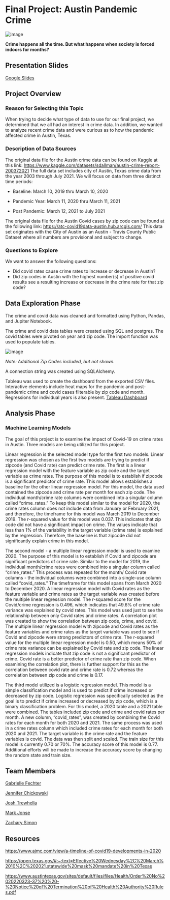 # Final Project: Austin Pandemic Crime
![image](https://user-images.githubusercontent.com/102322707/191331531-3b530965-a17a-4d89-9d42-9b64b022edb9.png)  

**Crime happens all the time. But what happens when society is forced indoors for months?**

## Presentation Slides  
[Google Slides](https://docs.google.com/presentation/d/1TEfVja0U4pWg6WvCQfoq7gXXQAh1zRGDPhcBFAYb_Go/edit#slide=id.gc6f9e470d_0_0)  

## Project Overview  
### Reason for Selecting this Topic
When trying to decide what type of data to use for our final project, we determined that we all had an interest in crime data.  In addition, we wanted to analyze recent crime data and were curious as to how the pandemic affected crime in Austin, Texas.

### Description of Data Sources
The original data file for the Austin crime data can be found on Kaggle at this link: 
https://www.kaggle.com/datasets/sdallman/austin-crime-report-200372021
The full data set includes city of Austin, Texas crime data from the year 2003 through July 2021.  We will focus on data from three distinct time periods:

- Baseline: March 10, 2019 thru March 10, 2020

- Pandemic Year: March 11, 2020 thru March 11, 2021

- Post Pandemic: March 12, 2021 to July 2021

The original data file for the Austin Covid cases by zip code can be found at the following link: 
https://atc-covid19data-austin.hub.arcgis.com/
This data set originates with the City of Austin as an Austin - Travis County Public Dataset where all numbers are provisional and subject to change.

### Questions to Explore
We want to answer the following questions: 
- Did covid rates cause crime rates to increase or decrease in Austin? 
- Did zip codes in Austin with the highest number(s) of positive covid results see a resulting increase or decrease in the crime rate for that zip code?

## Data Exploration Phase

The crime and covid data was cleaned and formatted using Python, Pandas, and Jupiter Notebook.

The crime and covid data tables were created using SQL and postgres.  The covid tables were pivoted on year and zip code. The import function was used to populate tables.


![image](https://user-images.githubusercontent.com/102322707/191340310-902ab2e4-e517-4565-ae4e-6f6725b7ffc1.png)

*Note:  Additional Zip Codes included, but not shown.*

A connection string was created using SQLAlchemy.



Tableau was used to create the dashboard from the exported CSV files.
Interactive elements include heat maps for the pandemic and post-pandemic crime and covid cases filterable by zip code and month.
Regressions for individual years is also present.  [Tableau Dashboard](https://public.tableau.com/app/profile/zach1542/viz/Austin_Pandemic_v_Crime/Dashboard1) 




## Analysis Phase
### Machine Learning Models
The goal of this project is to examine the impact of Covid-19 on crime rates in Austin. Three models are being utilized for this project. 

Linear regression is the selected model type for the first two models. Linear regression was chosen as the first two models are trying to predict if zipcode (and Covid rate) can predict crime rate. The first is a linear regression model with the feature variable as zip code and the target variable as crime rates. The purpose of this model is to establish if zipcode is a significant predictor of crime rate. This model allows establishes a baseline for the other linear regression model. For this model, the data used contained the zipcode and crime rate per month for each zip code. The individual month/crime rate columns were combined into a singular column called “crime_rates.” To keep this model similar to the model for 2020, the crime rates column does not include data from January or February 2021, and therefore, the timeframe for this model was March 2019 to December 2019. The r-squared value for this model was 0.037. This indicates that zip code did not have a significant impact on crime. The values indicate that less than 1% of the variability in the target variable (crime rate) is explained by the regression. Therefore, the baseline is that zipcode did not significantly explain crime in this model. 

The second model - a multiple linear regression model is used to examine 2020. The purpose of this model is to establish if Covid and zipcode are significant predictors of crime rate. Similar to the model for 2019, the individual month/crime rates were combined into a singular column called “crime_rates.” This process was repeated for the month/ Covid rate columns - the individual columns were combined into a single-use column called “covid_rates.” The timeframe for this model spans from March 2020 to December 2020. A linear regression model with Covid rates as the feature variable and crime rates as the target variable was created before the multiple linear regression model. The r-squared score for the Covid/crime regression is 0.496, which indicates that 49.6% of crime rate variance was explained by covid rates. This model was used just to see the relationship between only Covid rates and crime rates. A correlation plot was created to show the correlation between zip code, crime, and covid. The multiple linear regression model with zipcode and Covid rates as the feature variables and crime rates as the target variable was used to see if Covid and zipcode were strong predictors of crime rate. The r-squared value for the multiple linear regression model is 0.50, which means 50% of crime rate variance can be explained by Covid rate and zip code. The linear regression models indicate that zip code is not a significant predictor of crime. Covid rate is a better predictor of crime rate than zip code. When examining the correlation plot, there is further support for this as the correlation between covid rate and crime rate is 0.72 whereas the correlation between zip code and crime is 0.17. 

The third model utilized is a logistic regression model. This model is a simple classification model and is used to predict if crime increased or decreased by zip code. Logistic regression was specifically selected as the goal is to predict if crime increased or decreased by zip code, which is a binary classification problem. For this model, a 2020 table and a 2021 table were combined. The tables included zip code and crime and covid rates per month. A new column, “covid_rates”, was created by combining the Covid rates for each month for both 2020 and 2021. The same process was used in a crime rates column which included crime rates for each month for both 2020 and 2021. The target variable is the crime rate and the feature variables is covid. The data was then split and scaled. The train size for this model is currently 0.70 or 70%. The accuracy score of this model is 0.77. Additional efforts will be made to increase the accuracy score by changing the random state and train size. 

## Team Members

[Gabrielle Fechter](https://github.com/gfechter)  

[Jennifer Chickowski](https://github.com/jenchick)  

[Josh Trewhella](https://github.com/joshTrewhella)  

[Mark Jonse](https://github.com/mjonse90) 

[Zachary Simon](https://github.com/zsimon13)



## Resources
https://www.ajmc.com/view/a-timeline-of-covid19-developments-in-2020

https://open.texas.gov/#:~:text=Effective%20Wednesday%2C%20March%2010%2C%202021,statewide%20mask%20mandate%20in%20Texas

https://www.austintexas.gov/sites/default/files/files/Health/Order%20No%2020220323-37%20%20-%20Notice%20of%20Termination%20of%20Health%20Authority%20Rules.pdf


